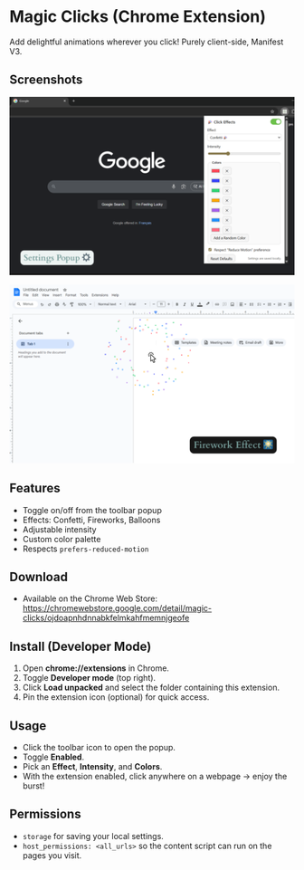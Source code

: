 # Magic Clicks (Chrome Extension)

Add delightful animations wherever you click! Purely client-side, Manifest V3.

## Screenshots

![Screenshot of the Settings Popup](./assets/screenshots/Settings-Screenshot.png)

![Screenshot of the 'Magic Clicks' Fireworks Effect on an empty Google Docs document](./assets/screenshots/FireworkEffect-Screenshot.png)

## Features

- Toggle on/off from the toolbar popup
- Effects: Confetti, Fireworks, Balloons
- Adjustable intensity
- Custom color palette
- Respects `prefers-reduced-motion`

## Download

- Available on the Chrome Web Store: https://chromewebstore.google.com/detail/magic-clicks/ojdoapnhdnnabkfelmkahfmemnjgeofe

## Install (Developer Mode)

1. Open **chrome://extensions** in Chrome.
2. Toggle **Developer mode** (top right).
3. Click **Load unpacked** and select the folder containing this extension.
4. Pin the extension icon (optional) for quick access.

## Usage

- Click the toolbar icon to open the popup.
- Toggle **Enabled**.
- Pick an **Effect**, **Intensity**, and **Colors**.
- With the extension enabled, click anywhere on a webpage → enjoy the burst!

## Permissions

- `storage` for saving your local settings.
- `host_permissions: <all_urls>` so the content script can run on the pages you visit.
